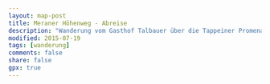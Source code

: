 ```yaml
---
layout: map-post
title: Meraner Höhenweg - Abreise
description: "Wanderung vom Gasthof Talbauer über die Tappeiner Promenade nach Meran"
modified: 2015-07-19
tags: [wanderung]
comments: false
share: false
gpx: true
---
```

